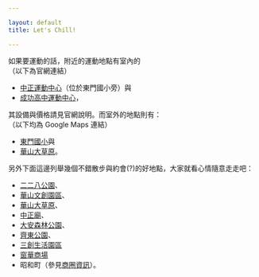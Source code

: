 ```yaml
---

layout: default  
title: Let's Chill!

---
```


如果要運動的話，附近的運動地點有室內的  
（以下為官網連結）

  - [中正運動中心](http://www.tpejjsports.com.tw)（位於東門國小旁）與
  - [成功高中運動中心](http://www.tpejjsports.com.tw)，

其設備與價格請見官網說明。而室外的地點則有：  
（以下均為 Google Maps 連結）

  - [東門國小](https://goo.gl/maps/wHSChNQucevg6TZD9)與
  - [華山大草原][]。  

另外下面這邊列舉幾個不錯散步與約會(?)的好地點，大家就看心情隨意走走吧：  

  - [二二八公園](https://goo.gl/maps/NtxeNovaTyXhfuux6)、
  - [華山文創園區](https://goo.gl/maps/AGpPpG5qe2FwWEjw9)、
  - [華山大草原][]、
  - [中正廟](https://goo.gl/maps/ehV61gsbt8G97Pc46)、
  - [大安森林公園](https://goo.gl/maps/QeutA1hkDKtD1vmB9)、
  - [齊東公園](https://goo.gl/maps/Su9EXHKXvidhtKN18)、
  - [三創生活園區](https://www.syntrend.com.tw/)
  - [窗華商場](http://www.gh3c.com.tw/)
  - 昭和町（參見[商圈資訊](./pages/11_shoppingDist)）。

  
  [華山大草原]: https://goo.gl/maps/45AryhVXcaA1MPq16
